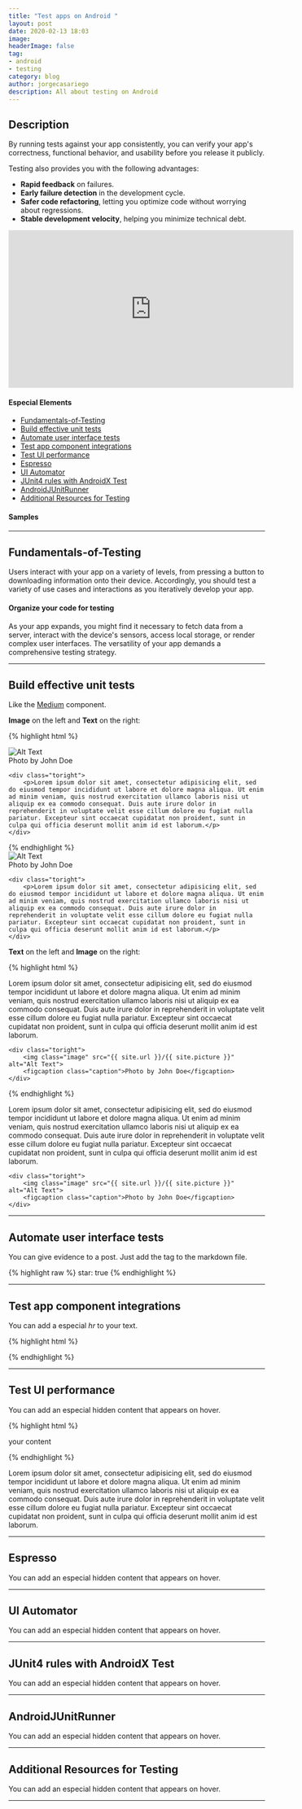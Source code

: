 ```yaml
---
title: "Test apps on Android "
layout: post
date: 2020-02-13 18:03
image: 
headerImage: false
tag:
- android
- testing
category: blog
author: jorgecasariego
description: All about testing on Android
---
```


## Description

By running tests against your app consistently, you can verify your app's correctness, functional behavior, and usability 
before you release it publicly.

Testing also provides you with the following advantages:

- **Rapid feedback** on failures.
- **Early failure detection** in the development cycle.
- **Safer code refactoring**, letting you optimize code without worrying about regressions.
- **Stable development velocity**, helping you minimize technical debt.


<iframe width="560" height="310" src="https://www.youtube.com/watch?v=VJi2vmaQe6w" frameborder="0" allowfullscreen></iframe>


#### Especial Elements
- [Fundamentals-of-Testing](#fundamentals-of-testing)
- [Build effective unit tests](#build-effective-unit-tests)
- [Automate user interface tests](#automate-user-interface-tests)
- [Test app component integrations](#test-app-component-integrations)
- [Test UI performance](#test-ui-performance)
- [Espresso](#espresso)
- [UI Automator](#ui-automator)
- [JUnit4 rules with AndroidX Test](#junit4-rules-with-androidx-test)
- [AndroidJUnitRunner](#androidjunitrunner)
- [Additional Resources for Testing](#additional-resources-for-testing)

#### Samples

---

## Fundamentals-of-Testing

Users interact with your app on a variety of levels, from pressing a button to downloading information onto their device.
Accordingly, you should test a variety of use cases and interactions as you iteratively develop your app.

#### Organize your code for testing
As your app expands, you might find it necessary to fetch data from a server, interact with the device's sensors, access 
local storage, or render complex user interfaces. The versatility of your app demands a comprehensive testing strategy.

---

## Build effective unit tests

Like the [Medium](https://medium.com/) component.

**Image** on the left and **Text** on the right:

{% highlight html %}
<div class="side-by-side">
    <div class="toleft">
        <img class="image" src="{{ site.url }}/{{ site.picture }}" alt="Alt Text">
        <figcaption class="caption">Photo by John Doe</figcaption>
    </div>

    <div class="toright">
        <p>Lorem ipsum dolor sit amet, consectetur adipisicing elit, sed do eiusmod tempor incididunt ut labore et dolore magna aliqua. Ut enim ad minim veniam, quis nostrud exercitation ullamco laboris nisi ut aliquip ex ea commodo consequat. Duis aute irure dolor in reprehenderit in voluptate velit esse cillum dolore eu fugiat nulla pariatur. Excepteur sint occaecat cupidatat non proident, sunt in culpa qui officia deserunt mollit anim id est laborum.</p>
    </div>
</div>
{% endhighlight %}

<div class="side-by-side">
    <div class="toleft">
        <img class="image" src="{{ site.url }}/{{ site.picture }}" alt="Alt Text">
        <figcaption class="caption">Photo by John Doe</figcaption>
    </div>

    <div class="toright">
        <p>Lorem ipsum dolor sit amet, consectetur adipisicing elit, sed do eiusmod tempor incididunt ut labore et dolore magna aliqua. Ut enim ad minim veniam, quis nostrud exercitation ullamco laboris nisi ut aliquip ex ea commodo consequat. Duis aute irure dolor in reprehenderit in voluptate velit esse cillum dolore eu fugiat nulla pariatur. Excepteur sint occaecat cupidatat non proident, sunt in culpa qui officia deserunt mollit anim id est laborum.</p>
    </div>
</div>

**Text** on the left and **Image** on the right:

{% highlight html %}
<div class="side-by-side">
    <div class="toleft">
        <p>Lorem ipsum dolor sit amet, consectetur adipisicing elit, sed do eiusmod tempor incididunt ut labore et dolore magna aliqua. Ut enim ad minim veniam, quis nostrud exercitation ullamco laboris nisi ut aliquip ex ea commodo consequat. Duis aute irure dolor in reprehenderit in voluptate velit esse cillum dolore eu fugiat nulla pariatur. Excepteur sint occaecat cupidatat non proident, sunt in culpa qui officia deserunt mollit anim id est laborum.</p>
    </div>

    <div class="toright">
        <img class="image" src="{{ site.url }}/{{ site.picture }}" alt="Alt Text">
        <figcaption class="caption">Photo by John Doe</figcaption>
    </div>
</div>
{% endhighlight %}

<div class="side-by-side">
    <div class="toleft">
        <p>Lorem ipsum dolor sit amet, consectetur adipisicing elit, sed do eiusmod tempor incididunt ut labore et dolore magna aliqua. Ut enim ad minim veniam, quis nostrud exercitation ullamco laboris nisi ut aliquip ex ea commodo consequat. Duis aute irure dolor in reprehenderit in voluptate velit esse cillum dolore eu fugiat nulla pariatur. Excepteur sint occaecat cupidatat non proident, sunt in culpa qui officia deserunt mollit anim id est laborum.</p>
    </div>

    <div class="toright">
        <img class="image" src="{{ site.url }}/{{ site.picture }}" alt="Alt Text">
        <figcaption class="caption">Photo by John Doe</figcaption>
    </div>
</div>

---

## Automate user interface tests

You can give evidence to a post. Just add the tag to the markdown file.

{% highlight raw %}
star: true
{% endhighlight %}

---

## Test app component integrations

You can add a especial *hr* to your text.

{% highlight html %}
<div class="breaker"></div>
{% endhighlight %}

<div class="breaker"></div>

---

## Test UI performance

You can add an especial hidden content that appears on hover.

{% highlight html %}
<div class="spoiler"><p>your content</p></div>
{% endhighlight %}

<div class="spoiler"><p>Lorem ipsum dolor sit amet, consectetur adipisicing elit, sed do eiusmod tempor incididunt ut labore et dolore magna aliqua. Ut enim ad minim veniam, quis nostrud exercitation ullamco laboris nisi ut aliquip ex ea commodo consequat. Duis aute irure dolor in reprehenderit in voluptate velit esse cillum dolore eu fugiat nulla pariatur. Excepteur sint occaecat cupidatat non proident, sunt in culpa qui officia deserunt mollit anim id est laborum.</p></div>

---


## Espresso

You can add an especial hidden content that appears on hover.

---

## UI Automator

You can add an especial hidden content that appears on hover.

---

## JUnit4 rules with AndroidX Test

You can add an especial hidden content that appears on hover.

---

## AndroidJUnitRunner

You can add an especial hidden content that appears on hover.

---

## Additional Resources for Testing

You can add an especial hidden content that appears on hover.

---
